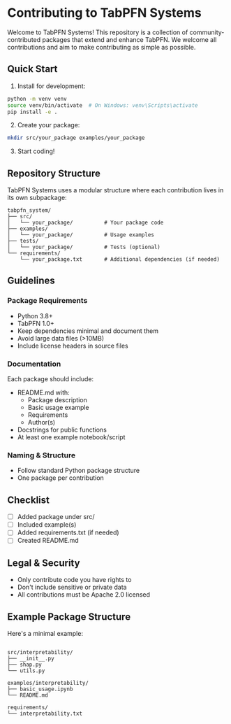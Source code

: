 # Contributing to TabPFN Systems

Welcome to TabPFN Systems! This repository is a collection of community-contributed packages that extend and enhance
TabPFN. We welcome all contributions and aim to make contributing as simple as possible.

## Quick Start

1. Install for development:

```bash
python -m venv venv
source venv/bin/activate  # On Windows: venv\Scripts\activate
pip install -e .
```

2. Create your package:

```bash
mkdir src/your_package examples/your_package
```

3. Start coding!

## Repository Structure

TabPFN Systems uses a modular structure where each contribution lives in its own subpackage:

```
tabpfn_system/
├── src/
│   └── your_package/          # Your package code
├── examples/
│   └── your_package/          # Usage examples
├── tests/
│   └── your_package/          # Tests (optional)
└── requirements/
    └── your_package.txt       # Additional dependencies (if needed)
```

## Guidelines

### Package Requirements

- Python 3.8+
- TabPFN 1.0+
- Keep dependencies minimal and document them
- Avoid large data files (>10MB)
- Include license headers in source files

### Documentation

Each package should include:

- README.md with:
    - Package description
    - Basic usage example
    - Requirements
    - Author(s)
- Docstrings for public functions
- At least one example notebook/script

### Naming & Structure

- Follow standard Python package structure
- One package per contribution

## Checklist

- [ ] Added package under src/
- [ ] Included example(s)
- [ ] Added requirements.txt (if needed)
- [ ] Created README.md

## Legal & Security

- Only contribute code you have rights to
- Don't include sensitive or private data
- All contributions must be Apache 2.0 licensed

## Example Package Structure

Here's a minimal example:

```

src/interpretability/
├── __init__.py
├── shap.py
└── utils.py

examples/interpretability/
├── basic_usage.ipynb
└── README.md

requirements/
└── interpretability.txt
